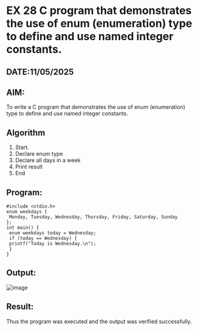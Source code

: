 # EX 28 C program that demonstrates the use of enum (enumeration) type to define and use named integer constants.
## DATE:11/05/2025
## AIM:
To write a C program that demonstrates the use of enum (enumeration) type to define and use named integer constants.

## Algorithm
1. Start.
2. Declare enum type
3. Declare all days in a week
4. Print result
5. End  

## Program:
```
#include <stdio.h>
enum weekdays {
 Monday, Tuesday, Wednesday, Thursday, Friday, Saturday, Sunday
};
int main() {
 enum weekdays today = Wednesday;
 if (today == Wednesday) {
 printf("Today is Wednesday.\n");
 }
}
```

## Output:
![image](https://github.com/user-attachments/assets/d56140ea-4644-4fa1-a01f-bfc05bd204f5)

## Result:
Thus the program was executed and the output was verified successfully.
